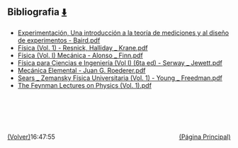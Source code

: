 
<html>
<body>
<h2>Bibliografia <a href="https://downgit.github.io/#/home?url=https://github.com/Apuntes-FIUBA/Apuntes-Electronica/tree/main/82 - Física/8201 - Fisica I/Bibliografia" style="font-size:20px">  ⬇️ </a></h2>
<ul>
    <li><a href="Experimentación, Una introducción a la teoría de mediciones y al diseño de experimentos - Baird.pdf">Experimentación, Una introducción a la teoría de mediciones y al diseño de experimentos - Baird.pdf</a></li>
    <li><a href="Física (Vol. 1) - Resnick, Halliday _ Krane.pdf">Física (Vol. 1) - Resnick, Halliday _ Krane.pdf</a></li>
    <li><a href="Física (Vol. I) Mecánica - Alonso _ Finn.pdf">Física (Vol. I) Mecánica - Alonso _ Finn.pdf</a></li>
    <li><a href="Física para Ciencias e Ingeniería (Vol I) (6ta ed) - Serway _ Jewett.pdf">Física para Ciencias e Ingeniería (Vol I) (6ta ed) - Serway _ Jewett.pdf</a></li>
    <li><a href="Mecánica Elemental - Juan G. Roederer.pdf">Mecánica Elemental - Juan G. Roederer.pdf</a></li>
    <li><a href="Sears _ Zemansky Física Universitaria (Vol. 1) - Young _ Freedman.pdf">Sears _ Zemansky Física Universitaria (Vol. 1) - Young _ Freedman.pdf</a></li>
    <li><a href="The Feynman Lectures on Physics (Vol. 1).pdf">The Feynman Lectures on Physics (Vol. 1).pdf</a></li>
</ul>
</body>
</html>





































<br><br><br><br><br><a href="../" style="float: left">(Volver)</a> <a href="https://apuntes-fiuba.github.io/Apuntes-Electronica" style="float: right">(Página Principal)</a>
16:47:55